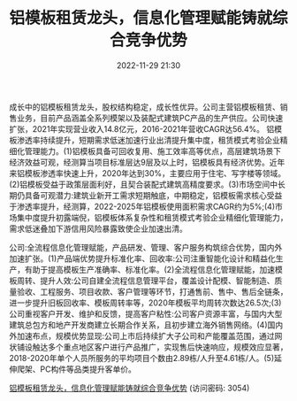 ﻿---
title: 铝模板租赁龙头，信息化管理赋能铸就综合竞争优势
date: 2022-11-29 21:30
tags:
- 志特新材
updated: 1970-01-01 08:00:00
---

成长中的铝模板租赁龙头，股权结构稳定，成长性优异。公司主营铝模板租赁、销售业务，目前产品涵盖全系列模架以及装配式建筑PC产品的生产供应。公司快速扩张，2021年实现营业收入14.8亿元，2016-2021年营收CAGR达56.4%。
铝模板渗透率持续提升，短期需求低迷加速行业出清提升集中度，租赁模式考验企业精细化管理能力。(1)铝模板具备可回收复用、施工效率高等优点，高层建筑场景下经济效益可观，经测算当项目标准层达9层及以上时，铝模板具有经济优势。近年来铝模板渗透率快速上升，2020年达到30%，主要应用于住宅、写字楼等领域。(2)铝模板受益于政策层面利好，且契合装配式建筑高精度要求。(3)市场空间中长期仍具备可观潜力:建筑业新开工需求短期触底，中期稳定，铝模板需求核心受益于渗透率提升，经测算，2022-2025年铝模板使用面积需求CAGR约为5%;(4)市场集中度提升初露端倪，铝模板体系复杂性和租赁模式考验企业精细化管理能力，需求低迷叠加下游信用风险暴露致使企业加速出清。
<!-- more -->
公司:全流程信息化管理赋能，产品研发、管理、客户服务构筑综合优势，国内外加速扩张。(1)产品端优势提升标准化率、回收率:公司注重智能化设计和精益化生产，有助于提高模板生产准确率、标准化率。(2)全流程信息化管理赋能，加速模板周转、提升人效:公司自建全流程信息管理平台，覆盖设计配模、智能制造、质量验收、工程服务、项目收款、客户管理等环节，打通售前、售中、售后全链条，进一步提升旧板回收率、模板周转率等，2020年模板平均周转次数达26.5次;(3)公司重视客户开发、维护和反馈，提高客户粘性:公司客户资源丰富，与国内大型建筑总包方和地产开发商建立长期合作关系，且初步建立海外销售网络。(4)国内外加速布点，规模优势显现:公司上市后持续扩大子公司和产能覆盖范围，通过网状铺设触达多个重点地区客户进行产品推广，实现售后快速响应，规模效应显著，2018-2020年单个人员所服务的平均项目个数由2.89栋/人升至4.61栋/人。(5)延伸爬架、PC构件等品类提升客单价。

[铝模板租赁龙头，信息化管理赋能铸就综合竞争优势](https://url12.ctfile.com/f/3948612-735790412-28825d?p=3054)
(访问密码: 3054)

